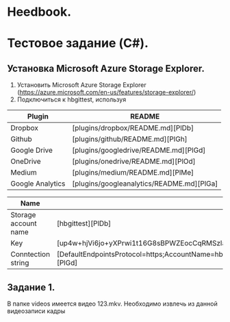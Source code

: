 # Heedbook. 
# Тестовое задание (C#).

## Установка Microsoft Azure Storage Explorer.
1. Установить Microsoft Azure Storage Explorer (https://azure.microsoft.com/en-us/features/storage-explorer/)
2. Подключиться к hbgittest, используя 


| Plugin | README |
| ------ | ------ |
| Dropbox | [plugins/dropbox/README.md][PlDb] |
| Github | [plugins/github/README.md][PlGh] |
| Google Drive | [plugins/googledrive/README.md][PlGd] |
| OneDrive | [plugins/onedrive/README.md][PlOd] |
| Medium | [plugins/medium/README.md][PlMe] |
| Google Analytics | [plugins/googleanalytics/README.md][PlGa] |



| Name | Key |
| ------ | ------ |
| Storage account name  | [hbgittest][PlDb] |
| Key | [up4w+hjVi6jo+yXPrwi1t16G8sBPWZEocCqRMSzlaaJ2nntWfXvd3Ondk9J52FlxSLOm21fZRe26w14UcMQjLA==][PlGh] |
| Conntection string | [DefaultEndpointsProtocol=https;AccountName=hbgittest;AccountKey=up4w+hjVi6jo+yXPrwi1t16G8sBPWZEocCqRMSzlaaJ2nntWfXvd3Ondk9J52FlxSLOm21fZRe26w14UcMQjLA==;EndpointSuffix=core.windows.net][PlGd] |

## Задание 1.
В папке videos имеется видео 123.mkv. Необходимо извлечь из данной видеозаписи кадры  
